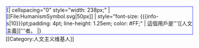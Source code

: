 <div style="float: left; border:solid #3333FF 1px; margin: 1px;">
{| cellspacing="0" style="width: 238px;"
| [[File:HumanismSymbol.svg|50px]]
| style="font-size: {{{info-s|10}}}pt;padding: 4pt; line-height: 1.25em; color: #FF;" | 這個用戶是'''[[人文主義]]'''者。
|}</div>

[[Category:人文主义维基人]]